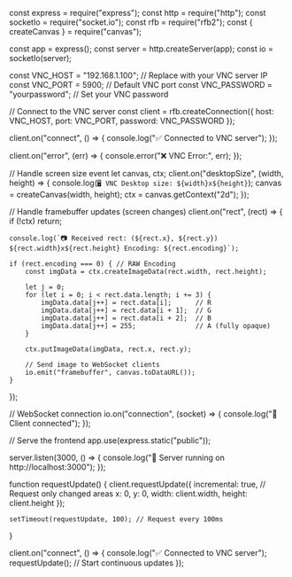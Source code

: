 const express = require("express");
const http = require("http");
const socketIo = require("socket.io");
const rfb = require("rfb2");
const { createCanvas } = require("canvas");

const app = express();
const server = http.createServer(app);
const io = socketIo(server);

const VNC_HOST = "192.168.1.100"; // Replace with your VNC server IP
const VNC_PORT = 5900; // Default VNC port
const VNC_PASSWORD = "yourpassword"; // Set your VNC password

// Connect to the VNC server
const client = rfb.createConnection({
    host: VNC_HOST,
    port: VNC_PORT,
    password: VNC_PASSWORD
});

client.on("connect", () => {
    console.log("✅ Connected to VNC server");
});

client.on("error", (err) => {
    console.error("❌ VNC Error:", err);
});

// Handle screen size event
let canvas, ctx;
client.on("desktopSize", (width, height) => {
    console.log(`🖥️ VNC Desktop size: ${width}x${height}`);
    canvas = createCanvas(width, height);
    ctx = canvas.getContext("2d");
});

// Handle framebuffer updates (screen changes)
client.on("rect", (rect) => {
    if (!ctx) return;

    console.log(`📷 Received rect: (${rect.x}, ${rect.y}) ${rect.width}x${rect.height} Encoding: ${rect.encoding}`);

    if (rect.encoding === 0) { // RAW Encoding
        const imgData = ctx.createImageData(rect.width, rect.height);
        
        let j = 0;
        for (let i = 0; i < rect.data.length; i += 3) {
            imgData.data[j++] = rect.data[i];      // R
            imgData.data[j++] = rect.data[i + 1];  // G
            imgData.data[j++] = rect.data[i + 2];  // B
            imgData.data[j++] = 255;               // A (fully opaque)
        }

        ctx.putImageData(imgData, rect.x, rect.y);

        // Send image to WebSocket clients
        io.emit("framebuffer", canvas.toDataURL());
    }
});

// WebSocket connection
io.on("connection", (socket) => {
    console.log("🔗 Client connected");
});

// Serve the frontend
app.use(express.static("public"));

server.listen(3000, () => {
    console.log("🚀 Server running on http://localhost:3000");
});

function requestUpdate() {
    client.requestUpdate({
        incremental: true, // Request only changed areas
        x: 0, y: 0,
        width: client.width,
        height: client.height
    });

    setTimeout(requestUpdate, 100); // Request every 100ms
}

client.on("connect", () => {
    console.log("✅ Connected to VNC server");
    requestUpdate(); // Start continuous updates
});